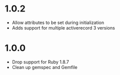 # 1.0.2

- Allow attributes to be set during initialization
- Adds support for multiple activerecord 3 versions

# 1.0.0

- Drop support for Ruby 1.8.7
- Clean up gemspec and Gemfile
